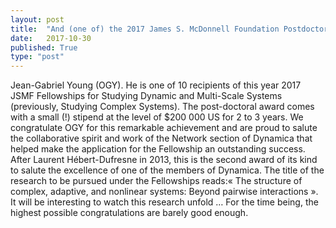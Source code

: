```yaml
---
layout: post
title:  "And (one of) the 2017 James S. McDonnell Foundation Postdoctoral Fellowships goes to ..."
date:   2017-10-30
published: True
type: "post"
---
```


Jean-Gabriel Young (OGY). He is one of 10 recipients of this year 2017 JSMF Fellowships for Studying Dynamic and Multi-Scale Systems (previously, Studying Complex Systems). The post-doctoral award comes with a small (!) stipend at the level of $200 000 US for 2 to 3 years. We congratulate OGY for this remarkable achievement and are proud to salute the collaborative spirit and work of the Network section of Dynamica that helped make the application for the Fellowship an outstanding success. After Laurent Hébert-Dufresne in 2013,
this is the second award of its kind to salute the excellence of one of the members of Dynamica. The title of the research to be pursued under the Fellowships reads:« The structure of complex, adaptive, and nonlinear systems:
Beyond pairwise interactions ». It will be interesting to watch this research unfold … For the time being, the highest possible congratulations are barely good enough.


